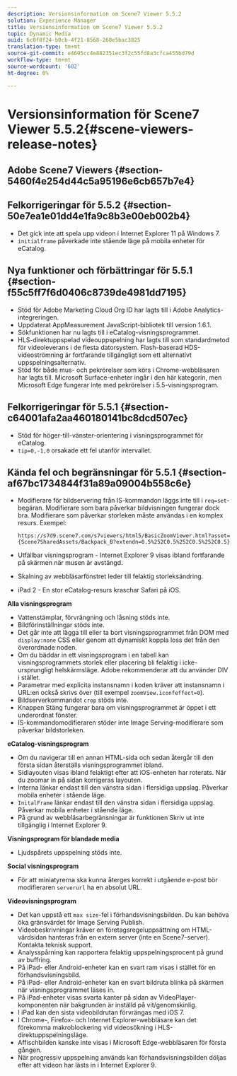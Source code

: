 ```yaml
---
description: Versionsinformation om Scene7 Viewer 5.5.2
solution: Experience Manager
title: Versionsinformation om Scene7 Viewer 5.5.2
topic: Dynamic Media
uuid: 6c0f8f24-b0cb-4f21-8568-268e5bac3825
translation-type: tm+mt
source-git-commit: e4695cc4e882351ec3f2c55fd8a3cfca455bd79d
workflow-type: tm+mt
source-wordcount: '602'
ht-degree: 0%

---
```



# Versionsinformation för Scene7 Viewer 5.5.2{#scene-viewers-release-notes}

## Adobe Scene7 Viewers {#section-5460f4e254d44c5a95196e6cb657b7e4}

## Felkorrigeringar för 5.5.2 {#section-50e7ea1e01dd4e1fa9c8b3e00eb002b4}

* Det gick inte att spela upp videon i Internet Explorer 11 på Windows 7.
* `initialframe` påverkade inte stående läge på mobila enheter för eCatalog.

## Nya funktioner och förbättringar för 5.5.1 {#section-f55c5ff7f6d0406c8739de4981dd7195}

* Stöd för Adobe Marketing Cloud Org ID har lagts till i Adobe Analytics-integreringen.
* Uppdaterat AppMeasurement JavaScript-bibliotek till version 1.6.1.
* Sökfunktionen har nu lagts till i eCatalog-visningsprogrammet.
* HLS-direktuppspelad videouppspelning har lagts till som standardmetod för videoleverans i de flesta datorsystem. Flash-baserad HDS-videoströmning är fortfarande tillgängligt som ett alternativt uppspelningsalternativ.
* Stöd för både mus- och pekrörelser som körs i Chrome-webbläsaren har lagts till. Microsoft Surface-enheter ingår i den här kategorin, men Microsoft Edge fungerar inte med pekrörelser i 5.5-visningsprogram.

## Felkorrigeringar för 5.5.1 {#section-c64001afa2aa460180141bc8dcd507ec}

* Stöd för höger-till-vänster-orientering i visningsprogrammet för eCatalog.
* `tip=0,-1,0` orsakade ett fel utanför intervallet.

## Kända fel och begränsningar för 5.5.1 {#section-af67bc1734844f31a89a09004b558c6e}

* Modifierare för bildservering från IS-kommandon läggs inte till i `req=set`-begäran. Modifierare som bara påverkar bildvisningen fungerar dock bra. Modifierare som påverkar storleken måste användas i en komplex resurs. Exempel:

   `https://s7d9.scene7.com/s7viewers/html5/BasicZoomViewer.html?asset= {Scene7SharedAssets/Backpack_B?extendn=0.5%252C0.5%252C0.5%252C0.5}`

* Utfällbar visningsprogram - Internet Explorer 9 visas ibland fortfarande på skärmen när musen är avstängd.
* Skalning av webbläsarfönstret leder till felaktig storleksändring.
* iPad 2 - En stor eCatalog-resurs kraschar Safari på iOS.

**Alla visningsprogram**

* Vattenstämplar, förvrängning och låsning stöds inte.
* Bildförinställningar stöds inte.
* Det går inte att lägga till eller ta bort visningsprogrammet från DOM med `display:none` CSS eller genom att dynamiskt koppla loss det från den överordnade noden.
* Om du bäddar in ett visningsprogram i en tabell kan visningsprogrammets storlek eller placering bli felaktig i icke-ursprungligt helskärmsläge. Adobe rekommenderar att du använder DIV i stället.
* Parametrar med explicita instansnamn i koden kräver att instansnamn i URL:en också skrivs över (till exempel `zoomView.iconfeffect=0`).
* Bildserverkommandot `crop` stöds inte.
* Knappen Stäng fungerar bara om visningsprogrammet är öppet i ett underordnat fönster.
* IS-kommandomodifieraren stöder inte Image Serving-modifierare som påverkar bildstorleken.

**eCatalog-visningsprogram**

* Om du navigerar till en annan HTML-sida och sedan återgår till den första sidan återställs visningsprogrammet ibland.
* Sidlayouten visas ibland felaktigt efter att iOS-enheten har roterats. När du zoomar in på sidan korrigeras layouten.
* Interna länkar endast till den vänstra sidan i flersidiga uppslag. Påverkar mobila enheter i stående läge.
* `InitalFrame` länkar endast till den vänstra sidan i flersidiga uppslag. Påverkar mobila enheter i stående läge.
* På grund av webbläsarbegränsningar är funktionen Skriv ut inte tillgänglig i Internet Explorer 9.

**Visningsprogram för blandade media**

* Ljudspårets uppspelning stöds inte.

**Social visningsprogram**

* För att miniatyrerna ska kunna återges korrekt i utgående e-post bör modifieraren `serverurl` ha en absolut URL.

**Videovisningsprogram**

* Det kan uppstå ett `max size`-fel i förhandsvisningsbilden. Du kan behöva öka gränsvärdet för Image Serving Publish.
* Videobeskrivningar kräver en företagsregeluppsättning om HTML-värdsidan hanteras från en extern server (inte en Scene7-server). Kontakta teknisk support.
* Analysspårning kan rapportera felaktig uppspelningsprocent på grund av buffring.
* På iPad- eller Android-enheter kan en svart ram visas i stället för en förhandsvisningsbild.
* På iPad- eller Android-enheter kan en svart bildruta blinka på skärmen när visningsprogrammet läses in.
* På iPad-enheter visas svarta kanter på sidan av VideoPlayer-komponenten när bakgrunden är inställd på vit/genomskinlig.
* I iPad kan den sista videobildrutan förvrängas med iOS 7.
* I Chrome-, Firefox- och Internet Explorer-webbläsare kan det förekomma makroblockering vid videosökning i HLS-direktuppspelningsläge.
* Affischbilden kanske inte visas i Microsoft Edge-webbläsaren för första gången.
* När progressiv uppspelning används kan förhandsvisningsbilden döljas efter att videon har lästs in i Internet Explorer 9.

